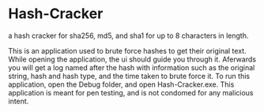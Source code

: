 # Hash-Cracker
a hash cracker for sha256, md5, and sha1 for up to 8 characters in length.

This is an application used to brute force hashes to get their original text. While opening the application, the ui should guide you through it.
Aferwards you will get a log named after the hash with information such as the original string, hash and hash type, and the time taken to brute force it. To run this application,
open the Debug folder, and open Hash-Cracker.exe. This application is meant for pen testing, and is not condomed for any malicious intent.
